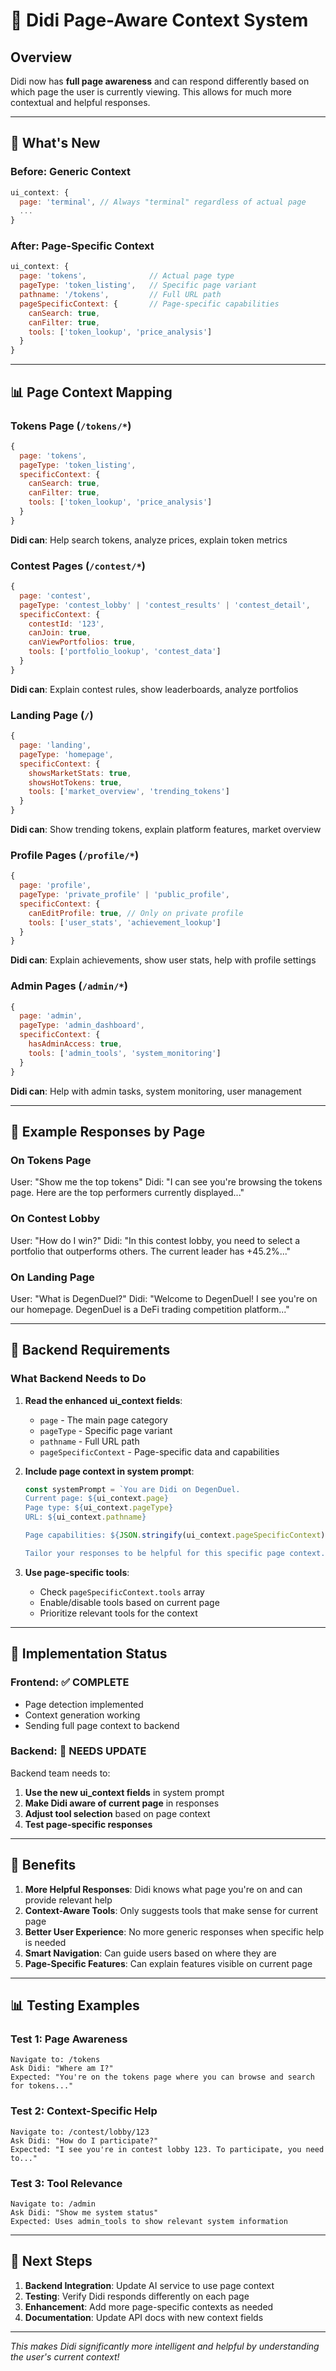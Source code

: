 # 🎯 Didi Page-Aware Context System

## Overview

Didi now has **full page awareness** and can respond differently based on which page the user is currently viewing. This allows for much more contextual and helpful responses.

---

## 🚀 What's New

### **Before: Generic Context**
```javascript
ui_context: {
  page: 'terminal', // Always "terminal" regardless of actual page
  ...
}
```

### **After: Page-Specific Context**
```javascript
ui_context: {
  page: 'tokens',              // Actual page type
  pageType: 'token_listing',   // Specific page variant
  pathname: '/tokens',         // Full URL path
  pageSpecificContext: {       // Page-specific capabilities
    canSearch: true,
    canFilter: true,
    tools: ['token_lookup', 'price_analysis']
  }
}
```

---

## 📊 Page Context Mapping

### **Tokens Page** (`/tokens/*`)
```javascript
{
  page: 'tokens',
  pageType: 'token_listing',
  specificContext: {
    canSearch: true,
    canFilter: true,
    tools: ['token_lookup', 'price_analysis']
  }
}
```
**Didi can**: Help search tokens, analyze prices, explain token metrics

### **Contest Pages** (`/contest/*`)
```javascript
{
  page: 'contest',
  pageType: 'contest_lobby' | 'contest_results' | 'contest_detail',
  specificContext: {
    contestId: '123',
    canJoin: true,
    canViewPortfolios: true,
    tools: ['portfolio_lookup', 'contest_data']
  }
}
```
**Didi can**: Explain contest rules, show leaderboards, analyze portfolios

### **Landing Page** (`/`)
```javascript
{
  page: 'landing',
  pageType: 'homepage',
  specificContext: {
    showsMarketStats: true,
    showsHotTokens: true,
    tools: ['market_overview', 'trending_tokens']
  }
}
```
**Didi can**: Show trending tokens, explain platform features, market overview

### **Profile Pages** (`/profile/*`)
```javascript
{
  page: 'profile',
  pageType: 'private_profile' | 'public_profile',
  specificContext: {
    canEditProfile: true, // Only on private profile
    tools: ['user_stats', 'achievement_lookup']
  }
}
```
**Didi can**: Explain achievements, show user stats, help with profile settings

### **Admin Pages** (`/admin/*`)
```javascript
{
  page: 'admin',
  pageType: 'admin_dashboard',
  specificContext: {
    hasAdminAccess: true,
    tools: ['admin_tools', 'system_monitoring']
  }
}
```
**Didi can**: Help with admin tasks, system monitoring, user management

---

## 🎨 Example Responses by Page

### **On Tokens Page**
User: "Show me the top tokens"
Didi: "I can see you're browsing the tokens page. Here are the top performers currently displayed..."

### **On Contest Lobby**
User: "How do I win?"
Didi: "In this contest lobby, you need to select a portfolio that outperforms others. The current leader has +45.2%..."

### **On Landing Page**
User: "What is DegenDuel?"
Didi: "Welcome to DegenDuel! I see you're on our homepage. DegenDuel is a DeFi trading competition platform..."

---

## 🔧 Backend Requirements

### **What Backend Needs to Do**

1. **Read the enhanced ui_context fields**:
   - `page` - The main page category
   - `pageType` - Specific page variant
   - `pathname` - Full URL path
   - `pageSpecificContext` - Page-specific data and capabilities

2. **Include page context in system prompt**:
   ```javascript
   const systemPrompt = `You are Didi on DegenDuel.
   Current page: ${ui_context.page}
   Page type: ${ui_context.pageType}
   URL: ${ui_context.pathname}
   
   Page capabilities: ${JSON.stringify(ui_context.pageSpecificContext)}
   
   Tailor your responses to be helpful for this specific page context.`;
   ```

3. **Use page-specific tools**:
   - Check `pageSpecificContext.tools` array
   - Enable/disable tools based on current page
   - Prioritize relevant tools for the context

---

## 📝 Implementation Status

### **Frontend: ✅ COMPLETE**
- Page detection implemented
- Context generation working
- Sending full page context to backend

### **Backend: 🔄 NEEDS UPDATE**
Backend team needs to:
1. **Use the new ui_context fields** in system prompt
2. **Make Didi aware of current page** in responses
3. **Adjust tool selection** based on page context
4. **Test page-specific responses**

---

## 🚀 Benefits

1. **More Helpful Responses**: Didi knows what page you're on and can provide relevant help
2. **Context-Aware Tools**: Only suggests tools that make sense for current page
3. **Better User Experience**: No more generic responses when specific help is needed
4. **Smart Navigation**: Can guide users based on where they are
5. **Page-Specific Features**: Can explain features visible on current page

---

## 📊 Testing Examples

### **Test 1: Page Awareness**
```
Navigate to: /tokens
Ask Didi: "Where am I?"
Expected: "You're on the tokens page where you can browse and search for tokens..."
```

### **Test 2: Context-Specific Help**
```
Navigate to: /contest/lobby/123
Ask Didi: "How do I participate?"
Expected: "I see you're in contest lobby 123. To participate, you need to..."
```

### **Test 3: Tool Relevance**
```
Navigate to: /admin
Ask Didi: "Show me system status"
Expected: Uses admin_tools to show relevant system information
```

---

## 🎯 Next Steps

1. **Backend Integration**: Update AI service to use page context
2. **Testing**: Verify Didi responds differently on each page
3. **Enhancement**: Add more page-specific contexts as needed
4. **Documentation**: Update API docs with new context fields

---

*This makes Didi significantly more intelligent and helpful by understanding the user's current context!*